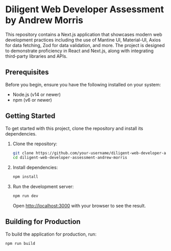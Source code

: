 # Diligent Web Developer Assessment by Andrew Morris

This repository contains a Next.js application that showcases modern web development practices including the use of Mantine UI, Material-UI, Axios for data fetching, Zod for data validation, and more. The project is designed to demonstrate proficiency in React and Next.js, along with integrating third-party libraries and APIs.

## Prerequisites

Before you begin, ensure you have the following installed on your system:
- Node.js (v14 or newer)
- npm (v6 or newer)

## Getting Started

To get started with this project, clone the repository and install its dependencies.

1. Clone the repository:

    ```bash
    git clone https://github.com/your-username/diligent-web-developer-assessment-andrew-morris.git
    cd diligent-web-developer-assessment-andrew-morris
    ```

2. Install dependencies:

    ```bash
    npm install
    ```

3. Run the development server:

    ```bash
    npm run dev
    ```

   Open [http://localhost:3000](http://localhost:3000) with your browser to see the result.

## Building for Production

To build the application for production, run:

```bash
npm run build
